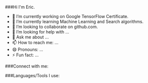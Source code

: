 

<!--
**babychoujr/babychoujr** is a ✨ _special_ ✨ repository because its `README.md` (this file) appears on your GitHub profile.
-->

###Hi I'm Eric.

- 🔭 I’m currently working on Google TensorFlow Certificate.
- 🌱 I’m currently learning Machine Learning and Search algorithms.
- 👯 I’m looking to collaborate on github.com.
- 🤔 I’m looking for help with ...
- 💬 Ask me about ...
- 📫 How to reach me: ...
- 😄 Pronouns: ...
- ⚡ Fun fact: ...

###Connect with me:

###Languages/Tools I use:

<!--
![Eric's github stats](https://github-readme-stats.vercel.app/api?username=babychoujr&show_icons=true&theme=onedark)
-->
